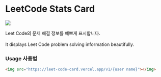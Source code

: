 # LeetCode Stats Card
<a href='https://leetcode.com/DM-09/'><img src="https://leet-code-card.vercel.app/v1/DM-09" /></a>


Leet Code의 문제 해결 정보를 예쁘게 표시합니다.
<br><br>
It displays Leet Code problem solving information beautifully.

### Usage 사용법
```HTML
<img src="https://leet-code-card.vercel.app/v1/{user name}"></img>
```
